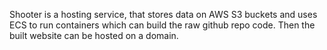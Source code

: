 Shooter is a hosting service, that stores data on AWS S3 buckets and uses ECS to run containers which can build the raw github repo code. Then the built website can be hosted on a domain.